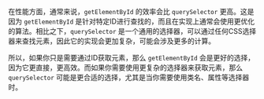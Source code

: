 在性能方面，通常来说，`getElementById` 的效率会比 `querySelector` 更高。这是因为 `getElementById` 是针对特定ID进行查找的，而且在实现上通常会使用更优化的算法。相比之下，`querySelector` 是一个通用的选择器，可以通过任何CSS选择器来查找元素，因此它的实现会更加复杂，可能会涉及更多的计算。

所以，如果你只是需要通过ID获取元素，那么 `getElementById` 会是更好的选择，因为它更直接，更高效。而如果你需要使用更复杂的选择器来获取元素，那么 `querySelector` 可能是更合适的选择，尤其是当你需要使用类名、属性等选择器时。